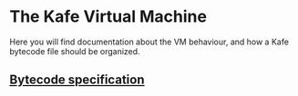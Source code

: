 # The Kafe Virtual Machine

Here you will find documentation about the VM behaviour, and how a Kafe bytecode file should be organized.

## [Bytecode specification](bytecode.md)